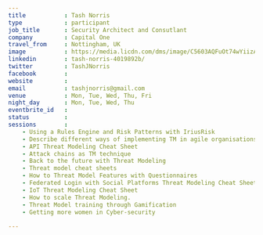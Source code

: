 ```yaml
---
title           : Tash Norris
type            : participant
job_title       : Security Architect and Consutlant
company         : Capital One
travel_from     : Nottingham, UK
image           : https://media.licdn.com/dms/image/C5603AQFuOt74wYiizA/profile-displayphoto-shrink_200_200/0?e=1532563200&v=beta&t=ZkjP_z-J-sZ6YPImKXIOiz6Gv0WpYkFmtdiHPxUipC0
linkedin        : tash-norris-4019892b/
twitter         : TashJNorris
facebook        :
website         :
email           : tashjnorris@gmail.com
venue           : Mon, Tue, Wed, Thu, Fri
night_day       : Mon, Tue, Wed, Thu
eventbrite_id   :
status          :
sessions        :
    - Using a Rules Engine and Risk Patterns with IriusRisk
    - Describe different ways of implementing TM in agile organisations
    - API Threat Modeling Cheat Sheet
    - Attack chains as TM technique
    - Back to the future with Threat Modeling
    - Threat model cheat sheets
    - How to Threat Model Features with Questionnaires
    - Federated Login with Social Platforms Threat Modeling Cheat Sheet
    - IoT Threat Modeling Cheat Sheet
    - How to scale Threat Modeling.
    - Threat Model training through Gamification
    - Getting more women in Cyber-security
    
---
```

